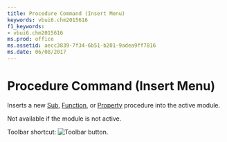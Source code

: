 ```yaml
---
title: Procedure Command (Insert Menu)
keywords: vbui6.chm2015616
f1_keywords:
- vbui6.chm2015616
ms.prod: office
ms.assetid: aecc3839-7f34-6b51-b201-9adea9ff7816
ms.date: 06/08/2017
---
```



# Procedure Command (Insert Menu)

Inserts a new [Sub](../../Glossary/vbe-glossary.md#sub-procedure), [Function](../../Glossary/vbe-glossary.md#function-procedure), or [Property](../../Glossary/vbe-glossary.md#property-procedure) procedure into the active module.

Not available if the module is not active.

Toolbar shortcut: 
![Toolbar button](../../../images/tbr_proc_ZA01201726.gif).


